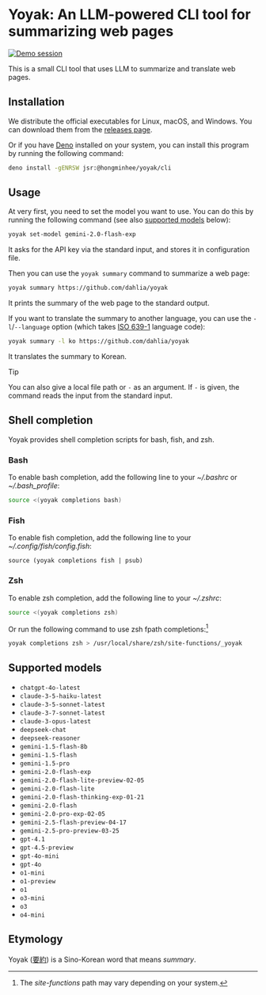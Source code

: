 Yoyak: An LLM-powered CLI tool for summarizing web pages
========================================================

[![Demo session][Demo session thumbnail]][Demo session]

This is a small CLI tool that uses LLM to summarize and translate web pages.

[Demo session thumbnail]: https://asciinema.org/a/701699.svg
[Demo session]: https://asciinema.org/a/701699


Installation
------------

We distribute the official executables for Linux, macOS, and Windows.  You can
download them from the [releases page].

Or if you have [Deno] installed on your system, you can install this program by
running the following command:

~~~~ bash
deno install -gENRSW jsr:@hongminhee/yoyak/cli
~~~~

[releases page]: https://github.com/dahlia/yoyak/releases
[Deno]: https://deno.com/


Usage
-----

At very first, you need to set the model you want to use. You can do this by
running the following command (see also [supported models](#supported-models)
below):

~~~~ bash
yoyak set-model gemini-2.0-flash-exp
~~~~

It asks for the API key via the standard input, and stores it in configuration
file.

Then you can use the `yoyak summary` command to summarize a web page:

~~~~ bash
yoyak summary https://github.com/dahlia/yoyak
~~~~

It prints the summary of the web page to the standard output.

If you want to translate the summary to another language, you can use
the `-l`/`--language` option (which takes [ISO 639-1] language code):

~~~~ bash
yoyak summary -l ko https://github.com/dahlia/yoyak
~~~~

It translates the summary to Korean.

> [!TIP]
> You can also give a local file path or `-` as an argument.  If `-` is given,
> the command reads the input from the standard input.

[ISO 639-1]: https://en.wikipedia.org/wiki/List_of_ISO_639-1_codes


Shell completion
----------------

Yoyak provides shell completion scripts for bash, fish, and zsh.

### Bash

To enable bash completion, add the following line to your *~/.bashrc* or
*~/.bash_profile*:

~~~~ bash
source <(yoyak completions bash)
~~~~

### Fish

To enable fish completion, add the following line to your
*~/.config/fish/config.fish*:

~~~~ fish
source (yoyak completions fish | psub)
~~~~

### Zsh

To enable zsh completion, add the following line to your *~/.zshrc*:

~~~~ zsh
source <(yoyak completions zsh)
~~~~

Or run the following command to use zsh fpath completions:[^1]

~~~~ zsh
yoyak completions zsh > /usr/local/share/zsh/site-functions/_yoyak
~~~~

[^1]: The *site-functions* path may vary depending on your system.


Supported models
----------------

 -  `chatgpt-4o-latest`
 -  `claude-3-5-haiku-latest`
 -  `claude-3-5-sonnet-latest`
 -  `claude-3-7-sonnet-latest`
 -  `claude-3-opus-latest`
 -  `deepseek-chat`
 -  `deepseek-reasoner`
 -  `gemini-1.5-flash-8b`
 -  `gemini-1.5-flash`
 -  `gemini-1.5-pro`
 -  `gemini-2.0-flash-exp`
 -  `gemini-2.0-flash-lite-preview-02-05`
 -  `gemini-2.0-flash-lite`
 -  `gemini-2.0-flash-thinking-exp-01-21`
 -  `gemini-2.0-flash`
 -  `gemini-2.0-pro-exp-02-05`
 -  `gemini-2.5-flash-preview-04-17`
 -  `gemini-2.5-pro-preview-03-25`
 -  `gpt-4.1`
 -  `gpt-4.5-preview`
 -  `gpt-4o-mini`
 -  `gpt-4o`
 -  `o1-mini`
 -  `o1-preview`
 -  `o1`
 -  `o3-mini`
 -  `o3`
 -  `o4-mini`


Etymology
---------

Yoyak ([要約]) is a Sino-Korean word that means *summary*.

[要約]: https://en.wiktionary.org/wiki/%EC%9A%94%EC%95%BD#Etymology_1

<!-- cSpell: ignore gENRSW psub fpath Sino-Korean -->

